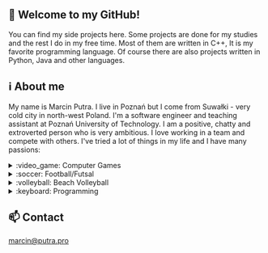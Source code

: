 ## :wave: Welcome to my GitHub!
You can find my side projects here. Some projects are done for my studies and the rest I do in my free time.
Most of them are written in C++, It is my favorite programming language.
Of course there are also projects written in Python, Java and other languages.

## :information_source: About me 
My name is Marcin Putra. I live in Poznań but I come from Suwałki - very cold city in north-west Poland.
I'm a software engineer and teaching assistant at Poznań University of Technology.
I am a positive, chatty and extroverted person who is very ambitious. I love working in a team and compete with others.
I've tried a lot of things in my life and I have many passions:
<details>
<summary>:video_game: Computer Games</summary>
I received my first computer for Christmas in 2004, in the same time I got the Techland game "Pet Racer".
I immediately fell in love with games and I spent whole days in the map editors of various games.
To this day, I love playing and creating games, so from time to time I take part in game jam contests.

![Games](https://github.com/Putrus/putrus/blob/main/images/light.jpg)
</details>

<details>
<summary>:soccer: Football/Futsal</summary>
My dad gave me this passion and I've been training football as a goalkeeper since I remember.
I stopped playing for a club while I was studying, but after graduating, I got back into it after a four-year break.

![Football](https://github.com/Putrus/putrus/blob/main/images/football.jpg)
</details>

<details>
<summary>:volleyball: Beach Volleyball</summary>
The second sport passion appeared in high school, my best friend invited me to play during the holidays and I really liked it. 
I'm very tall so I made a lot of progress at the beginning. I love going to tournaments and competing with others.

![Volleyball](https://github.com/Putrus/putrus/blob/main/images/volleyball.jpg)
</details>

<details>
<summary>:keyboard: Programming</summary>
The last but not least passion is programming. I wrote first "Hello World" in C++ in 2015.
It turned out that writing code is very satisfied. Understanding programming came very easily to me.
I started writing more and more and then I decided to study computer science.

![Programming](https://github.com/Putrus/putrus/blob/main/images/programming.jpg)
</details>

## :mailbox: Contact
marcin@putra.pro

